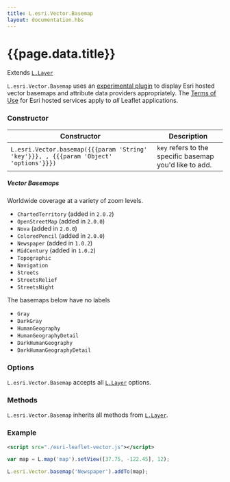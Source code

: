 ```yaml
---
title: L.esri.Vector.Basemap
layout: documentation.hbs
---
```


# {{page.data.title}}

Extends [`L.Layer`](https://leafletjs.com/reference-{{siteData.latest_leaflet}}.html#layer)

`L.esri.Vector.Basemap` uses an [experimental plugin](https://github.com/Esri/esri-leaflet-vector) to display Esri hosted vector basemaps and attribute data providers appropriately. The [Terms of Use](https://github.com/esri/esri-leaflet#terms) for Esri hosted services apply to *all* Leaflet applications.

### Constructor

<table>
    <thead>
        <tr>
            <th>Constructor</th>
            <th>Description</th>
        </tr>
    </thead>
    <tbody>
        <tr>
            <td><code class="nobr">L.esri.Vector.basemap({{{param 'String' 'key'}}}, , {{{param 'Object' 'options'}}})</code></td>
            <td><code>key</code> refers to the specific basemap you'd like to add.
        </tr>
    </tbody>
</table>


##### Vector Basemaps

Worldwide coverage at a variety of zoom levels.

* `ChartedTerritory` (added in `2.0.2`)
* `OpenStreetMap` (added in `2.0.0`)
* `Nova` (added in `2.0.0`)
* `ColoredPencil` (added in `2.0.0`)
* `Newspaper` (added in `1.0.2`)
* `MidCentury` (added in `1.0.2`)
* `Topographic`
* `Navigation`
* `Streets`
* `StreetsRelief`
* `StreetsNight`

The basemaps below have no labels
* `Gray`
* `DarkGray`
* `HumanGeography`
* `HumanGeographyDetail`
* `DarkHumanGeography`
* `DarkHumanGeographyDetail`

### Options

`L.esri.Vector.Basemap` accepts all [`L.Layer`](https://leafletjs.com/reference-1.0.0.html#layer) options.


### Methods

`L.esri.Vector.Basemap` inherits all methods from [`L.Layer`](https://leafletjs.com/reference-1.0.0.html#layer).

### Example
```xml
<script src="./esri-leaflet-vector.js"></script>
```

```js
var map = L.map('map').setView([37.75, -122.45], 12);

L.esri.Vector.basemap('Newspaper').addTo(map);
```
